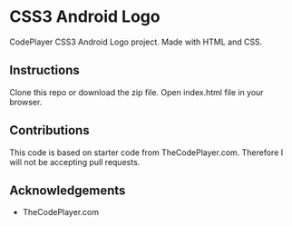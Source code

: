 # CSS3 Android Logo
CodePlayer CSS3 Android Logo project. Made with HTML and CSS.

## Instructions
Clone this repo or download the zip file. Open index.html file in your browser.

## Contributions
This code is based on starter code from TheCodePlayer.com. Therefore I will not be accepting pull requests.

## Acknowledgements
* TheCodePlayer.com